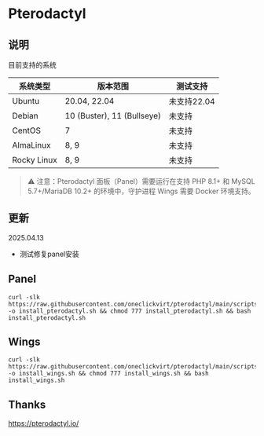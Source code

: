 # Pterodactyl

## 说明

目前支持的系统

| 系统类型    | 版本范围                    | 测试支持                     |
|-------------|-----------------------------|-----------------------------|
| Ubuntu      | 20.04, 22.04               | 未支持22.04  |
| Debian      | 10 (Buster), 11 (Bullseye) | 未支持       |
| CentOS      | 7                          | 未支持       |
| AlmaLinux   | 8, 9                       | 未支持       |
| Rocky Linux | 8, 9                       | 未支持       |

> ⚠️ 注意：Pterodactyl 面板（Panel）需要运行在支持 PHP 8.1+ 和 MySQL 5.7+/MariaDB 10.2+ 的环境中，守护进程 Wings 需要 Docker 环境支持。

## 更新

2025.04.13

- 测试修复panel安装

## Panel

```shell
curl -slk https://raw.githubusercontent.com/oneclickvirt/pterodactyl/main/scripts/install_pterodactyl.sh -o install_pterodactyl.sh && chmod 777 install_pterodactyl.sh && bash install_pterodactyl.sh
```

## Wings

```shell
curl -slk https://raw.githubusercontent.com/oneclickvirt/pterodactyl/main/scripts/install_wings.sh -o install_wings.sh && chmod 777 install_wings.sh && bash install_wings.sh
```

## Thanks

https://pterodactyl.io/
